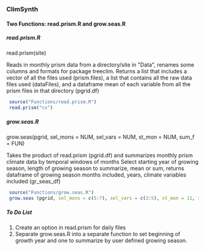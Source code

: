 ### ClimSynth

#### Two Functions: read.prism.R and grow.seas.R

##### read.prism.R
read.prism(site)

Reads in monthly prism data from a directory/site in "Data", renames some columns and formats for package treeclim. Returns a list that includes a vector of all the files used (prism.files), a list that contains all the raw  data files used (dataFiles), and a dataframe mean of each variable from all the prism files in that directory (pgrid.df)

```r
 source("Functions/read.prism.R")
 read.prism("cv")
```

##### grow.seas.R
grow.seas(pgrid, sel_mons = NUM, sel_vars = NUM, st_mon = NUM, sum_f = FUN)

Takes the product of read.prism (pgrid.df) and summarizes monthly prism climate data by temporal windows of months
Select starting year of growing season, length of growing season to summarize, mean or sum, returns dataframe of growing season months included, years, climate variables included (gr_seas_df)

```r
 source("Functions/grow.seas.R")
 grow.seas (pgrid, sel_mons = c(5:7), sel_vars = c(3:5), st_mon = 11, sum_f = c("mean", "sum"))
```


##### To Do List
1) Create an option in read.prism for daily files
1) Separate grow.seas.R into a separate function to set beginning of growth year and one to summarize by user defined growing season.


